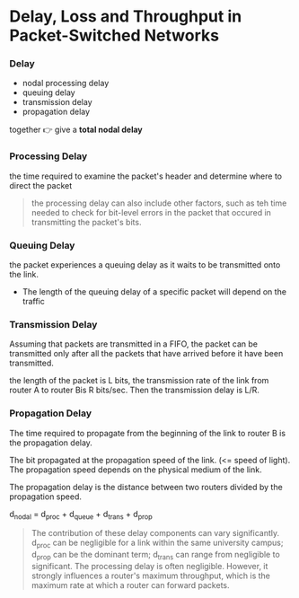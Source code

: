 # Delay, Loss and Throughput in Packet-Switched Networks

### Delay 

- nodal processing delay
- queuing delay
- transmission delay
- propagation delay

together :point_right: give a **total nodal delay**

### Processing Delay

the time required to examine the packet's header and determine where to direct the packet 

> the processing delay can also include other factors, such as teh time needed to check for bit-level errors in the packet that occured in transmitting the packet's bits. 

### Queuing Delay

the packet experiences a queuing delay as it waits to be transmitted onto the link. 

- The length of the queuing delay of a specific packet will depend on the traffic

### Transmission Delay

Assuming that packets are transmitted in a FIFO, the packet can be transmitted only after all the packets that have arrived before it have been transmitted. 

the length of the packet is L bits, the transmission rate of the link from router A to router Bis R bits/sec. Then the transmission delay is L/R.

### Propagation Delay

The time required to propagate from the beginning of the link to router B is the propagation delay.

The bit propagated at the propagation speed of the link. (<= speed of light). The propagation speed depends on the physical medium of the link. 

The propagation delay is the distance between two routers divided by the propagation speed.  

d<sub>nodal</sub> = d<sub>proc</sub> + d<sub>queue</sub> + d<sub>trans</sub> + d<sub>prop</sub>

> The contribution of these delay components can vary significantly. d<sub>proc</sub> can be negligible for a link within the same university campus; d<sub>prop</sub> can be the dominant term; d<sub>trans</sub> can range from negligible to significant. The processing delay is often negligible. However, it strongly influences a router's maximum throughput, which is the maximum rate at which a router can forward packets.  
